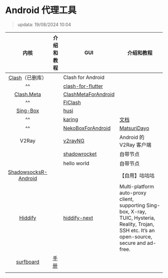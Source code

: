 # Android 代理工具
> updata: 19/08/2024 10:04

|                                    内核                                    | 介绍和教程                                  | GUI                                                                     | 介绍和教程                                                                                                                                            |
| :----------------------------------------------------------------------: | -------------------------------------- | ----------------------------------------------------------------------- | ------------------------------------------------------------------------------------------------------------------------------------------------ |
|                    [Clash](https://clash.wiki/)（已删库）                     |                                        | Clash for Android                                                       |                                                                                                                                                  |
|                                    ^^                                    |                                        | [clash-for-flutter](https://github.com/mapleafgo/clash-for-flutter)     |                                                                                                                                                  |
|                [Clash.Meta](https://wiki.metacubex.one/)                 |                                        | [ClashMetaForAndroid](https://github.com/MetaCubeX/ClashMetaForAndroid) |                                                                                                                                                  |
|                                    ^^                                    |                                        | [FlClash](https://github.com/chen08209/FlClash)                         |                                                                                                                                                  |
|             [Sing-Box](https://github.com/SagerNet/sing-box)             |                                        | [husi](https://github.com/xchacha20-poly1305/husi)                      |                                                                                                                                                  |
|                                    ^^                                    |                                        | [karing](https://github.com/KaringX/karing)                             | [文档](https://karing.app/)                                                                                                                        |
|                                    ^^                                    |                                        | [NekoBoxForAndroid](https://github.com/MatsuriDayo/NekoBoxForAndroid)   | [MatsuriDayo](https://matsuridayo.github.io/)                                                                                                    |
|                                  V2Ray                                   |                                        | [v2rayNG](https://github.com/2dust/v2rayNG)                             | Android 的 V2Ray 客户端                                                                                                                              |
|                                                                          |                                        | [shadowrocket](https://shadowrocket.v2cross.com/)                       | 自带节点                                                                                                                                             |
|                                                                          |                                        | hello world                                                             | 自带节点                                                                                                                                             |
| [ShadowsocksR-Android](https://github.com/HMBSbige/ShadowsocksR-Android) |                                        |                                                                         | 【自用】咕咕咕                                                                                                                                          |
|                     [Hiddify](https://hiddify.com/)                      |                                        | [hiddify-next](https://github.com/hiddify/hiddify-next)                 | Multi-platform auto-proxy client, supporting Sing-box, X-ray, TUIC, Hysteria, Reality, Trojan, SSH etc. It’s an open-source, secure and ad-free. |
|          [surfboard](https://github.com/getsurfboard/surfboard)          | [手册](https://manual.getsurfboard.com/) |                                                                         |                                                                                                                                                  |
|                                                                          |                                        |                                                                         |                                                                                                                                                  |

  